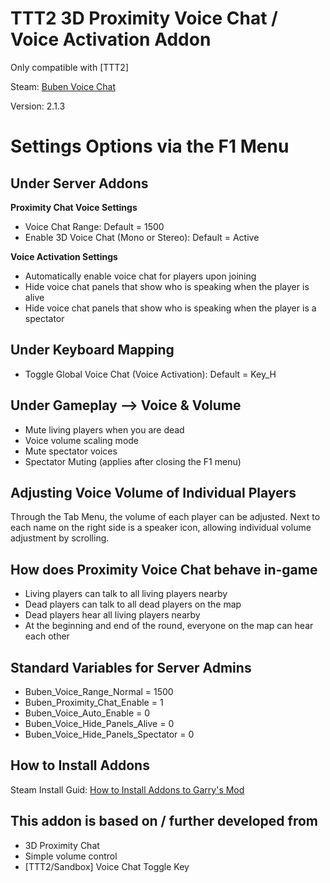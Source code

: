 # TTT2 3D Proximity Voice Chat / Voice Activation Addon

Only compatible with [TTT2]

Steam: [Buben Voice Chat](https://steamcommunity.com/sharedfiles/filedetails/?id=3157291533)

Version: 2.1.3

# Settings Options via the F1 Menu

## Under Server Addons

**Proximity Chat Voice Settings**

- Voice Chat Range: Default = 1500
- Enable 3D Voice Chat (Mono or Stereo): Default = Active

**Voice Activation Settings**

- Automatically enable voice chat for players upon joining
- Hide voice chat panels that show who is speaking when the player is alive
- Hide voice chat panels that show who is speaking when the player is a spectator

## Under Keyboard Mapping

- Toggle Global Voice Chat (Voice Activation): Default = Key_H

## Under Gameplay --> Voice & Volume

- Mute living players when you are dead
- Voice volume scaling mode
- Mute spectator voices
- Spectator Muting (applies after closing the F1 menu)

## Adjusting Voice Volume of Individual Players

Through the Tab Menu, the volume of each player can be adjusted. Next to each name on the right side is a speaker icon, allowing individual volume adjustment by scrolling.

## How does Proximity Voice Chat behave in-game

- Living players can talk to all living players nearby
- Dead players can talk to all dead players on the map
- Dead players hear all living players nearby
- At the beginning and end of the round, everyone on the map can hear each other

## Standard Variables for Server Admins

- Buben_Voice_Range_Normal = 1500
- Buben_Proximity_Chat_Enable = 1
- Buben_Voice_Auto_Enable = 0
- Buben_Voice_Hide_Panels_Alive = 0
- Buben_Voice_Hide_Panels_Spectator = 0

## How to Install Addons

Steam Install Guid: [How to Install Addons to Garry's Mod](https://steamcommunity.com/sharedfiles/filedetails/?id=2779576036)

## This addon is based on / further developed from

- 3D Proximity Chat
- Simple volume control
- [TTT2/Sandbox] Voice Chat Toggle Key
